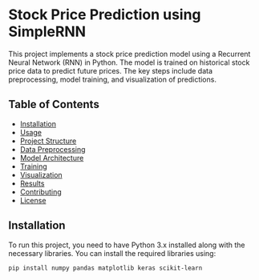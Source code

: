 # Stock Price Prediction using SimpleRNN

This project implements a stock price prediction model using a Recurrent Neural Network (RNN) in Python. The model is trained on historical stock price data to predict future prices. The key steps include data preprocessing, model training, and visualization of predictions.

## Table of Contents
- [Installation](#installation)
- [Usage](#usage)
- [Project Structure](#project-structure)
- [Data Preprocessing](#data-preprocessing)
- [Model Architecture](#model-architecture)
- [Training](#training)
- [Visualization](#visualization)
- [Results](#results)
- [Contributing](#contributing)
- [License](#license)

## Installation

To run this project, you need to have Python 3.x installed along with the necessary libraries. You can install the required libraries using:

```bash
pip install numpy pandas matplotlib keras scikit-learn
